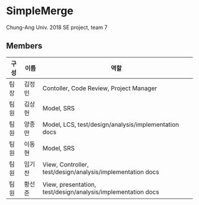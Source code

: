﻿# SimpleMerge
Chung-Ang Univ. 2018 SE project, team 7

## Members
구성|이름|역할
---|---|---------
팀장|김정민|Contoller, Code Review, Project Manager
팀원|김상헌|Model, SRS
팀원|양종만|Model, LCS, test/design/analysis/implementation docs
팀원|이동현|Model, SRS
팀원|임기찬|View, Controller, test/design/analysis/implementation docs
팀원|황선준|View, presentation, test/design/analysis/implementation docs
